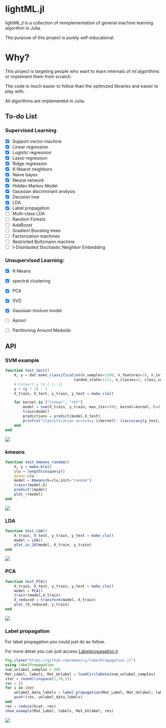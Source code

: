 # lightML.jl


lightML.jl is a collection of reimplementation of general machine learning algorithm in Julia. 

The purpose of this project is purely self-educational.

# Why?

This project is targeting people who want to learn internals of ml algorithms or implement them from scratch.

The code is much easier to follow than the optimized libraries and easier to play with.

All algorithms are implemented in Julia.

## To-do List

### Supervised Learning

- [x] Support vector machine
- [x] Linear regression
- [x] Logistic regression
- [x] Lasso regression
- [x] Ridge regression
- [x] K-Nearst neighbors
- [x] Naive bayes
- [x] Neural network
- [x] Hidden Markov Model
- [x] Gaussian discriminant analysis
- [x] Decision tree
- [x] LDA
- [x] Label propagation
- [ ] Multi-class LDA
- [ ] Random Forests
- [ ] AdaBoost
- [ ] Gradient Boosting trees
- [ ] Factorization machines
- [ ] Restricted Boltzmann machine
- [ ] t-Distributed Stochastic Neighbor Embedding

### Unsupervised Learning:

- [x] K-Means 
- [x] spectral clustering
- [x] PCA
- [x] SVD
- [x] Gaussian mixture model
- [ ] Apriori
- [ ] Partitioning Around Medoids


## API

### SVM example

```julia
function test_test()
    X, y = dat.make_classification(n_samples=1200, n_features=10, n_informative=5,
                               random_state=1111, n_classes=2, class_sep=1.75,)
    # Convert y to {-1, 1}
    y = (y * 2) - 1
    X_train, X_test, y_train, y_test = make_cla()

    for kernel in ["linear", "rbf"]
        model = svm(X_train, y_train, max_iter=500, kernel=kernel, C=0.6)
        train(model)
        predictions = predict(model,X_test)
        println("Classification accuracy $(kernel): $(accuracy(y_test, predictions))")
    end
end
```

![](https:\/\/ooo.0o0.ooo\/2017\/02\/11\/589ee68aaf56d.png)

### kmeans

```julia
function test_kmeans_random()
    X, y = make_blo()
    clu = length(unique(y))
    @show clu
    model = Kmeans(k=clu,init="random")
    train!(model,X)
    predict!(model)
    plot_!(model)
end
```

![](https:\/\/ooo.0o0.ooo\/2017\/02\/18\/58a8445e2114b.png)

### LDA

```julia
function test_LDA()
    X_train, X_test, y_train, y_test = make_cla()
    model = LDA()
    plot_in_2d(model, X_train, y_train)
end
```

![](https:\/\/ooo.0o0.ooo\/2017\/03\/02\/58b82861bade3.png)

### PCA


```julia
function test_PCA()
    X_train, X_test, y_train, y_test = make_cla()
    model = PCA()
    train!(model,X_train)
    X_reduced = transform(model, X_train)
    plot_(X_reduced, y_train)
end
```

![](https:\/\/ooo.0o0.ooo\/2017\/03\/03\/58b8c8ddc195b.png)

### Label propagation

For label propagation you could just do as follow.

For more detail you can just access [Labelpropagation.jl](https://github.com/memoiry/labelPropagation.jl).

```julia
Pkg.clone("https://github.com/memoiry/labelPropagation.jl")
using labelPropagation
num_unlabel_samples = 800  
Mat_Label, labels, Mat_Unlabel = loadCircleData(num_unlabel_samples) 
iter = round(linspace(1,70,5))
res = []
for i in iter
    unlabel_data_labels = label_propagation(Mat_Label, Mat_Unlabel, labels, kernel_type = "knn", knn_num_neighbors = 10, max_iter = i)
    push!(res, unlabel_data_labels)
end
res = reduce(hcat, res)
show_example(Mat_Label, labels, Mat_Unlabel, res)  
```
![](https:\/\/ooo.0o0.ooo\/2017\/02\/06\/58975f6f57770.png)


